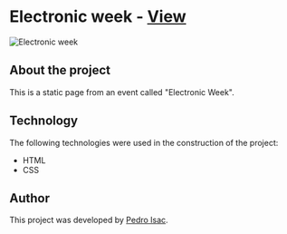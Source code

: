 # Electronic week - [View](https://pedro-isacss.github.io/portfolio/frontend/electronic-week/index.html)
![Electronic week](https://i.pinimg.com/564x/4b/9c/82/4b9c82ab5e48f80524a47e8face25065.jpg)

## About the project
This is a static page from an event called "Electronic Week".

## Technology
The following technologies were used in the construction of the project:

- HTML
- CSS

## Author
This project was developed by [Pedro Isac](https://pedro-isacss.github.io/).
